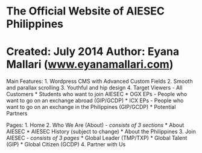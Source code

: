 # The Official Website of AIESEC Philippines
**Created: July 2014**
**Author: Eyana Mallari** (www.eyanamallari.com)
========================

Main Features:
	1. Wordpress CMS with Advanced Custom Fields
	2. Smooth and parallax scrolling
	3. Youthful and hip design
	4. Target Viewers - All Customers
		* Students who want to join AIESEC
		* OGX EPs - People who want to go on an exchange abroad (GIP/GCDP)
		* ICX EPs - People who want to go on an exchange in the Philippines (GIP/GCDP)
		* Potential Partners

Pages:
	1. Home
	2. Who We Are (About) -  *consists of 3 sections*
		* About AIESEC
		* AIESEC History (subject to change)
		* About the Philippines
	3. Join AIESEC - *consists of 3 pages*
		* Global Leader (TMP/TXP)
		* Global Talent	(GIP)
		* Global Citizen (GCDP)
	4. Partner with Us
